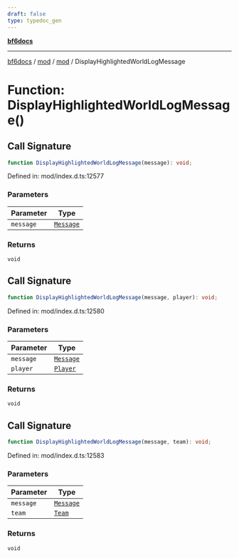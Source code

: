 ```yaml
---
draft: false
type: typedoc_gen
---
```


[**bf6docs**](../../../_index.md)

***

[bf6docs](../../../_index.md) / [mod](../../_index.md) / [mod](../_index.md) / DisplayHighlightedWorldLogMessage

# Function: DisplayHighlightedWorldLogMessage()

## Call Signature

```ts
function DisplayHighlightedWorldLogMessage(message): void;
```

Defined in: mod/index.d.ts:12577

### Parameters

| Parameter | Type |
| ------ | ------ |
| `message` | [`Message`](../Message/_index.md) |

### Returns

`void`

## Call Signature

```ts
function DisplayHighlightedWorldLogMessage(message, player): void;
```

Defined in: mod/index.d.ts:12580

### Parameters

| Parameter | Type |
| ------ | ------ |
| `message` | [`Message`](../Message/_index.md) |
| `player` | [`Player`](../Player/_index.md) |

### Returns

`void`

## Call Signature

```ts
function DisplayHighlightedWorldLogMessage(message, team): void;
```

Defined in: mod/index.d.ts:12583

### Parameters

| Parameter | Type |
| ------ | ------ |
| `message` | [`Message`](../Message/_index.md) |
| `team` | [`Team`](../Team/_index.md) |

### Returns

`void`
